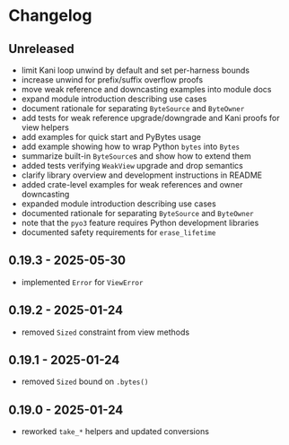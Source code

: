 # Changelog

## Unreleased
- limit Kani loop unwind by default and set per-harness bounds
- increase unwind for prefix/suffix overflow proofs
- move weak reference and downcasting examples into module docs
- expand module introduction describing use cases
- document rationale for separating `ByteSource` and `ByteOwner`
- add tests for weak reference upgrade/downgrade and Kani proofs for view helpers
- add examples for quick start and PyBytes usage
- add example showing how to wrap Python `bytes` into `Bytes`
- summarize built-in `ByteSource`s and show how to extend them
- added tests verifying `WeakView` upgrade and drop semantics
- clarify library overview and development instructions in README
- added crate-level examples for weak references and owner downcasting
- expanded module introduction describing use cases
- documented rationale for separating `ByteSource` and `ByteOwner`
- note that the `pyo3` feature requires Python development libraries
- documented safety requirements for `erase_lifetime`

## 0.19.3 - 2025-05-30
- implemented `Error` for `ViewError`

## 0.19.2 - 2025-01-24
- removed `Sized` constraint from view methods

## 0.19.1 - 2025-01-24
- removed `Sized` bound on `.bytes()`

## 0.19.0 - 2025-01-24
- reworked `take_*` helpers and updated conversions
